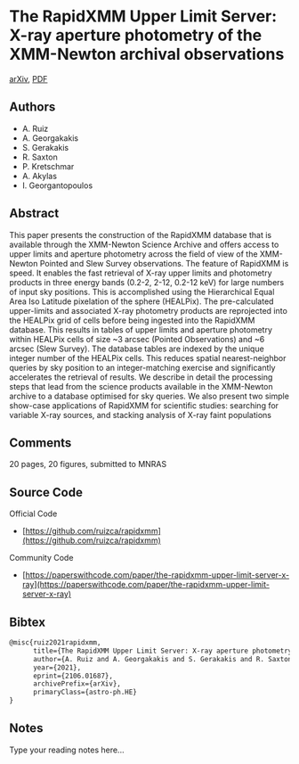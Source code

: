 
# The RapidXMM Upper Limit Server: X-ray aperture photometry of the XMM-Newton archival observations

[arXiv](https://arxiv.org/abs/2106.01687), [PDF](https://arxiv.org/pdf/2106.01687.pdf)

## Authors

- A. Ruiz
- A. Georgakakis
- S. Gerakakis
- R. Saxton
- P. Kretschmar
- A. Akylas
- I. Georgantopoulos

## Abstract

This paper presents the construction of the RapidXMM database that is available through the XMM-Newton Science Archive and offers access to upper limits and aperture photometry across the field of view of the XMM-Newton Pointed and Slew Survey observations. The feature of RapidXMM is speed. It enables the fast retrieval of X-ray upper limits and photometry products in three energy bands (0.2-2, 2-12, 0.2-12 keV) for large numbers of input sky positions. This is accomplished using the Hierarchical Equal Area Iso Latitude pixelation of the sphere (HEALPix). The pre-calculated upper-limits and associated X-ray photometry products are reprojected into the HEALPix grid of cells before being ingested into the RapidXMM database. This results in tables of upper limits and aperture photometry within HEALPix cells of size ~3 arcsec (Pointed Observations) and ~6 arcsec (Slew Survey). The database tables are indexed by the unique integer number of the HEALPix cells. This reduces spatial nearest-neighbor queries by sky position to an integer-matching exercise and significantly accelerates the retrieval of results. We describe in detail the processing steps that lead from the science products available in the XMM-Newton archive to a database optimised for sky queries. We also present two simple show-case applications of RapidXMM for scientific studies: searching for variable X-ray sources, and stacking analysis of X-ray faint populations

## Comments

20 pages, 20 figures, submitted to MNRAS

## Source Code

Official Code

- [https://github.com/ruizca/rapidxmm](https://github.com/ruizca/rapidxmm)

Community Code

- [https://paperswithcode.com/paper/the-rapidxmm-upper-limit-server-x-ray](https://paperswithcode.com/paper/the-rapidxmm-upper-limit-server-x-ray)

## Bibtex

```tex
@misc{ruiz2021rapidxmm,
      title={The RapidXMM Upper Limit Server: X-ray aperture photometry of the XMM-Newton archival observations}, 
      author={A. Ruiz and A. Georgakakis and S. Gerakakis and R. Saxton and P. Kretschmar and A. Akylas and I. Georgantopoulos},
      year={2021},
      eprint={2106.01687},
      archivePrefix={arXiv},
      primaryClass={astro-ph.HE}
}
```

## Notes

Type your reading notes here...

